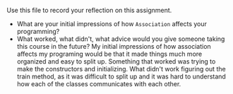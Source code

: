 Use this file to record your reflection on this assignment.

- What are your initial impressions of how `Association` affects your programming?
- What worked, what didn't, what advice would you give someone taking this course in the future?
My initial impressions of how association affects my programing would be that it made things much more organized and easy to split up. Something that worked was trying to make the constructors and initializing. What didn't work figuring out the train method, as it was difficult to split up and it was hard to understand how each of the classes communicates with each other.